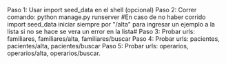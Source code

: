 Paso 1: Usar import seed_data en el shell (opcional)
Paso 2: Correr comando: python manage.py runserver
#En caso de no haber corrido import seed_data iniciar siempre por "/alta" para ingresar un ejemplo a la lista si no se hace se vera un error en la lista#
Paso 3: Probar urls: familiares, familiares/alta, familiares/buscar
Paso 4: Probar urls: pacientes, pacientes/alta, pacientes/buscar
Paso 5: Probar urls: operarios, operarios/alta, operarios/buscar.